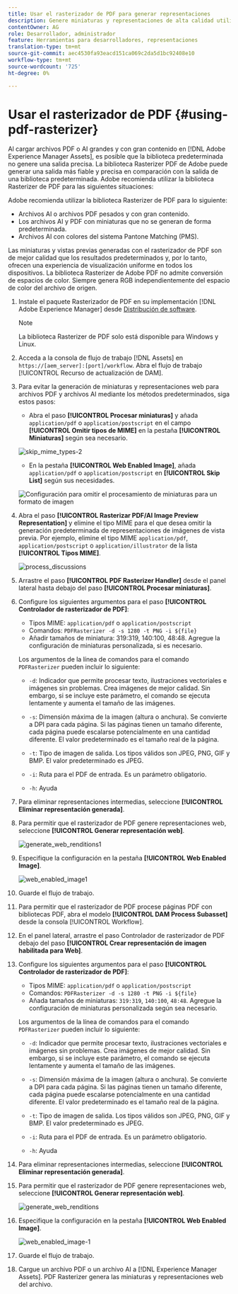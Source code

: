```yaml
---
title: Usar el rasterizador de PDF para generar representaciones
description: Genere miniaturas y representaciones de alta calidad utilizando la biblioteca Adobe PDF Rasterizer.
contentOwner: AG
role: Desarrollador, administrador
feature: Herramientas para desarrolladores, representaciones
translation-type: tm+mt
source-git-commit: aec4530fa93eacd151ca069c2da5d1bc92408e10
workflow-type: tm+mt
source-wordcount: '725'
ht-degree: 0%

---
```



# Usar el rasterizador de PDF {#using-pdf-rasterizer}

Al cargar archivos PDF o AI grandes y con gran contenido en [!DNL Adobe Experience Manager Assets], es posible que la biblioteca predeterminada no genere una salida precisa. La biblioteca Rasterizer PDF de Adobe puede generar una salida más fiable y precisa en comparación con la salida de una biblioteca predeterminada. Adobe recomienda utilizar la biblioteca Rasterizer de PDF para las siguientes situaciones:

Adobe recomienda utilizar la biblioteca Rasterizer de PDF para lo siguiente:

* Archivos AI o archivos PDF pesados y con gran contenido.
* Los archivos AI y PDF con miniaturas que no se generan de forma predeterminada.
* Archivos AI con colores del sistema Pantone Matching (PMS).

Las miniaturas y vistas previas generadas con el rasterizador de PDF son de mejor calidad que los resultados predeterminados y, por lo tanto, ofrecen una experiencia de visualización uniforme en todos los dispositivos. La biblioteca Rasterizer de Adobe PDF no admite conversión de espacios de color. Siempre genera RGB independientemente del espacio de color del archivo de origen.

1. Instale el paquete Rasterizador de PDF en su implementación [!DNL Adobe Experience Manager] desde [Distribución de software](https://experience.adobe.com/#/downloads/content/software-distribution/en/aem.html?package=/content/software-distribution/en/details.html/content/dam/aem/public/adobe/packages/cq640/product/assets/aem-assets-pdf-rasterizer-pkg).

   >[!NOTE]
   >
   >La biblioteca Rasterizer de PDF solo está disponible para Windows y Linux.

1. Acceda a la consola de flujo de trabajo [!DNL Assets] en `https://[aem_server]:[port]/workflow`. Abra el flujo de trabajo [!UICONTROL Recurso de actualización de DAM].

1. Para evitar la generación de miniaturas y representaciones web para archivos PDF y archivos AI mediante los métodos predeterminados, siga estos pasos:

   * Abra el paso **[!UICONTROL Procesar miniaturas]** y añada `application/pdf` o `application/postscript` en el campo **[!UICONTROL Omitir tipos de MIME]** en la pestaña **[!UICONTROL Miniaturas]** según sea necesario.

   ![skip_mime_types-2](assets/skip_mime_types-2.png)

   * En la pestaña **[!UICONTROL Web Enabled Image]**, añada `application/pdf` o `application/postscript` en **[!UICONTROL Skip List]** según sus necesidades.

   ![Configuración para omitir el procesamiento de miniaturas para un formato de imagen](assets/web_enabled_imageskiplist.png)

1. Abra el paso **[!UICONTROL Rasterizar PDF/AI Image Preview Representation]** y elimine el tipo MIME para el que desea omitir la generación predeterminada de representaciones de imágenes de vista previa. Por ejemplo, elimine el tipo MIME `application/pdf`, `application/postscript` o `application/illustrator` de la lista **[!UICONTROL Tipos MIME]**.

   ![process_discussions](assets/process_arguments.png)

1. Arrastre el paso **[!UICONTROL PDF Rasterizer Handler]** desde el panel lateral hasta debajo del paso **[!UICONTROL Procesar miniaturas]**.
1. Configure los siguientes argumentos para el paso **[!UICONTROL Controlador de rasterizador de PDF]**:

   * Tipos MIME: `application/pdf` o `application/postscript`
   * Comandos: `PDFRasterizer -d -s 1280 -t PNG -i ${file}`
   * Añadir tamaños de miniatura: 319:319, 140:100, 48:48. Agregue la configuración de miniaturas personalizada, si es necesario.

   Los argumentos de la línea de comandos para el comando `PDFRasterizer` pueden incluir lo siguiente:

   * `-d`: Indicador que permite procesar texto, ilustraciones vectoriales e imágenes sin problemas. Crea imágenes de mejor calidad. Sin embargo, si se incluye este parámetro, el comando se ejecuta lentamente y aumenta el tamaño de las imágenes.

   * `-s`: Dimensión máxima de la imagen (altura o anchura). Se convierte a DPI para cada página. Si las páginas tienen un tamaño diferente, cada página puede escalarse potencialmente en una cantidad diferente. El valor predeterminado es el tamaño real de la página.

   * `-t`: Tipo de imagen de salida. Los tipos válidos son JPEG, PNG, GIF y BMP. El valor predeterminado es JPEG.

   * `-i`: Ruta para el PDF de entrada. Es un parámetro obligatorio.

   * `-h`: Ayuda


1. Para eliminar representaciones intermedias, seleccione **[!UICONTROL Eliminar representación generada]**.
1. Para permitir que el rasterizador de PDF genere representaciones web, seleccione **[!UICONTROL Generar representación web]**.

   ![generate_web_renditions1](assets/generate_web_renditions1.png)

1. Especifique la configuración en la pestaña **[!UICONTROL Web Enabled Image]**.

   ![web_enabled_image1](assets/web_enabled_image1.png)

1. Guarde el flujo de trabajo.
1. Para permitir que el rasterizador de PDF procese páginas PDF con bibliotecas PDF, abra el modelo **[!UICONTROL DAM Process Subasset]** desde la consola [!UICONTROL Workflow].
1. En el panel lateral, arrastre el paso Controlador de rasterizador de PDF debajo del paso **[!UICONTROL Crear representación de imagen habilitada para Web]**.
1. Configure los siguientes argumentos para el paso **[!UICONTROL Controlador de rasterizador de PDF]**:

   * Tipos MIME: `application/pdf` o `application/postscript`
   * Comandos: `PDFRasterizer -d -s 1280 -t PNG -i ${file}`
   * Añada tamaños de miniaturas: `319:319`, `140:100`, `48:48`. Agregue la configuración de miniaturas personalizada según sea necesario.

   Los argumentos de la línea de comandos para el comando `PDFRasterizer` pueden incluir lo siguiente:

   * `-d`: Indicador que permite procesar texto, ilustraciones vectoriales e imágenes sin problemas. Crea imágenes de mejor calidad. Sin embargo, si se incluye este parámetro, el comando se ejecuta lentamente y aumenta el tamaño de las imágenes.

   * `-s`: Dimensión máxima de la imagen (altura o anchura). Se convierte a DPI para cada página. Si las páginas tienen un tamaño diferente, cada página puede escalarse potencialmente en una cantidad diferente. El valor predeterminado es el tamaño real de la página.

   * `-t`: Tipo de imagen de salida. Los tipos válidos son JPEG, PNG, GIF y BMP. El valor predeterminado es JPEG.

   * `-i`: Ruta para el PDF de entrada. Es un parámetro obligatorio.

   * `-h`: Ayuda


1. Para eliminar representaciones intermedias, seleccione **[!UICONTROL Eliminar representación generada]**.
1. Para permitir que el rasterizador de PDF genere representaciones web, seleccione **[!UICONTROL Generar representación web]**.

   ![generate_web_renditions](assets/generate_web_renditions.png)

1. Especifique la configuración en la pestaña **[!UICONTROL Web Enabled Image]**.

   ![web_enabled_image-1](assets/web_enabled_image-1.png)

1. Guarde el flujo de trabajo.
1. Cargue un archivo PDF o un archivo AI a [!DNL Experience Manager Assets]. PDF Rasterizer genera las miniaturas y representaciones web del archivo.
